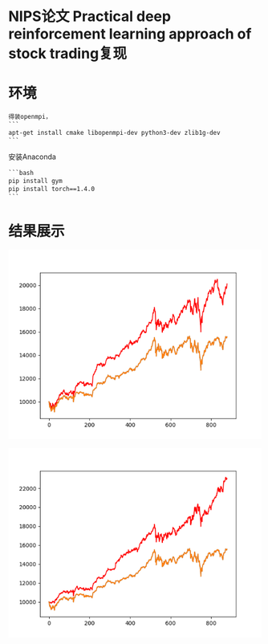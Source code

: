 # NIPS论文 Practical deep reinforcement learning approach of stock trading复现

# 环境
	得装openmpi，
	```
	apt-get install cmake libopenmpi-dev python3-dev zlib1g-dev
	```
安装Anaconda

    ```bash
    pip install gym
    pip install torch==1.4.0
    ```
# 结果展示
![image1](https://github.com/bladezzw/RL_project_portfolio/blob/master/result_test_ddpg.png)

![image2](https://github.com/bladezzw/RL_project_portfolio/blob/master/result_test_ppo.png)
